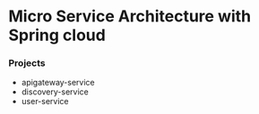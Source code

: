 # Micro Service Architecture with Spring cloud

### Projects
- apigateway-service
- discovery-service
- user-service


